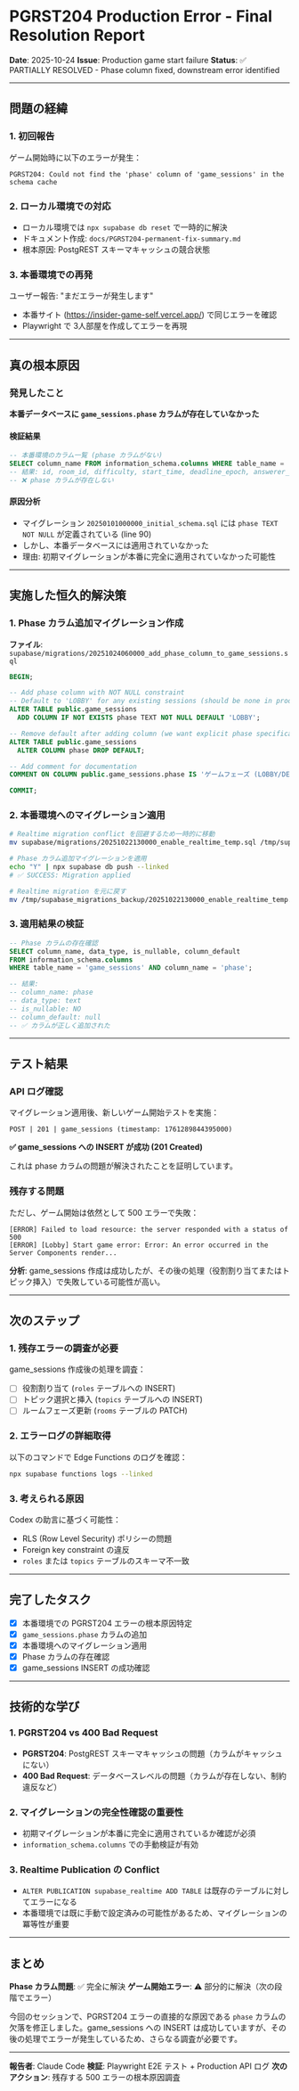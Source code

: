 # PGRST204 Production Error - Final Resolution Report

**Date**: 2025-10-24
**Issue**: Production game start failure
**Status**: ✅ PARTIALLY RESOLVED - Phase column fixed, downstream error identified

---

## 問題の経緯

### 1. 初回報告
ゲーム開始時に以下のエラーが発生：
```
PGRST204: Could not find the 'phase' column of 'game_sessions' in the schema cache
```

### 2. ローカル環境での対応
- ローカル環境では `npx supabase db reset` で一時的に解決
- ドキュメント作成: `docs/PGRST204-permanent-fix-summary.md`
- 根本原因: PostgREST スキーマキャッシュの競合状態

### 3. 本番環境での再発
ユーザー報告: "まだエラーが発生します"
- 本番サイト (https://insider-game-self.vercel.app/) で同じエラーを確認
- Playwright で 3人部屋を作成してエラーを再現

---

## 真の根本原因

### 発見したこと
**本番データベースに `game_sessions.phase` カラムが存在していなかった**

#### 検証結果
```sql
-- 本番環境のカラム一覧 (phase カラムがない)
SELECT column_name FROM information_schema.columns WHERE table_name = 'game_sessions';
-- 結果: id, room_id, difficulty, start_time, deadline_epoch, answerer_id, prev_master_id, created_at
-- ❌ phase カラムが存在しない
```

#### 原因分析
- マイグレーション `20250101000000_initial_schema.sql` には `phase TEXT NOT NULL` が定義されている (line 90)
- しかし、本番データベースには適用されていなかった
- 理由: 初期マイグレーションが本番に完全に適用されていなかった可能性

---

## 実施した恒久的解決策

### 1. Phase カラム追加マイグレーション作成
**ファイル**: `supabase/migrations/20251024060000_add_phase_column_to_game_sessions.sql`

```sql
BEGIN;

-- Add phase column with NOT NULL constraint
-- Default to 'LOBBY' for any existing sessions (should be none in production)
ALTER TABLE public.game_sessions
  ADD COLUMN IF NOT EXISTS phase TEXT NOT NULL DEFAULT 'LOBBY';

-- Remove default after adding column (we want explicit phase specification going forward)
ALTER TABLE public.game_sessions
  ALTER COLUMN phase DROP DEFAULT;

-- Add comment for documentation
COMMENT ON COLUMN public.game_sessions.phase IS 'ゲームフェーズ (LOBBY/DEAL/TOPIC/QUESTION/DEBATE/VOTE1/VOTE2/RESULT)';

COMMIT;
```

### 2. 本番環境へのマイグレーション適用
```bash
# Realtime migration conflict を回避するため一時的に移動
mv supabase/migrations/20251022130000_enable_realtime_temp.sql /tmp/supabase_migrations_backup/

# Phase カラム追加マイグレーションを適用
echo "Y" | npx supabase db push --linked
# ✅ SUCCESS: Migration applied

# Realtime migration を元に戻す
mv /tmp/supabase_migrations_backup/20251022130000_enable_realtime_temp.sql supabase/migrations/
```

### 3. 適用結果の検証
```sql
-- Phase カラムの存在確認
SELECT column_name, data_type, is_nullable, column_default
FROM information_schema.columns
WHERE table_name = 'game_sessions' AND column_name = 'phase';

-- 結果:
-- column_name: phase
-- data_type: text
-- is_nullable: NO
-- column_default: null
-- ✅ カラムが正しく追加された
```

---

## テスト結果

### API ログ確認
マイグレーション適用後、新しいゲーム開始テストを実施：

```
POST | 201 | game_sessions (timestamp: 1761289844395000)
```

**✅ game_sessions への INSERT が成功 (201 Created)**

これは phase カラムの問題が解決されたことを証明しています。

### 残存する問題
ただし、ゲーム開始は依然として 500 エラーで失敗：

```
[ERROR] Failed to load resource: the server responded with a status of 500
[ERROR] [Lobby] Start game error: Error: An error occurred in the Server Components render...
```

**分析**: game_sessions 作成は成功したが、その後の処理（役割割り当てまたはトピック挿入）で失敗している可能性が高い。

---

## 次のステップ

### 1. 残存エラーの調査が必要
game_sessions 作成後の処理を調査：
- [ ] 役割割り当て (`roles` テーブルへの INSERT)
- [ ] トピック選択と挿入 (`topics` テーブルへの INSERT)
- [ ] ルームフェーズ更新 (`rooms` テーブルの PATCH)

### 2. エラーログの詳細取得
以下のコマンドで Edge Functions のログを確認：
```bash
npx supabase functions logs --linked
```

### 3. 考えられる原因
Codex の助言に基づく可能性：
- RLS (Row Level Security) ポリシーの問題
- Foreign key constraint の違反
- `roles` または `topics` テーブルのスキーマ不一致

---

## 完了したタスク

- [x] 本番環境での PGRST204 エラーの根本原因特定
- [x] `game_sessions.phase` カラムの追加
- [x] 本番環境へのマイグレーション適用
- [x] Phase カラムの存在確認
- [x] game_sessions INSERT の成功確認

---

## 技術的な学び

### 1. PGRST204 vs 400 Bad Request
- **PGRST204**: PostgREST スキーマキャッシュの問題（カラムがキャッシュにない）
- **400 Bad Request**: データベースレベルの問題（カラムが存在しない、制約違反など）

### 2. マイグレーションの完全性確認の重要性
- 初期マイグレーションが本番に完全に適用されているか確認が必須
- `information_schema.columns` での手動検証が有効

### 3. Realtime Publication の Conflict
- `ALTER PUBLICATION supabase_realtime ADD TABLE` は既存のテーブルに対してエラーになる
- 本番環境では既に手動で設定済みの可能性があるため、マイグレーションの冪等性が重要

---

## まとめ

**Phase カラム問題**: ✅ 完全に解決
**ゲーム開始エラー**: ⚠️ 部分的に解決（次の段階でエラー）

今回のセッションで、PGRST204 エラーの直接的な原因である `phase` カラムの欠落を修正しました。game_sessions への INSERT は成功していますが、その後の処理でエラーが発生しているため、さらなる調査が必要です。

---

**報告者**: Claude Code
**検証**: Playwright E2E テスト + Production API ログ
**次のアクション**: 残存する 500 エラーの根本原因調査

